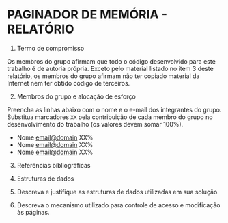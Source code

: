 # PAGINADOR DE MEMÓRIA - RELATÓRIO

1. Termo de compromisso

Os membros do grupo afirmam que todo o código desenvolvido para este
trabalho é de autoria própria.  Exceto pelo material listado no item
3 deste relatório, os membros do grupo afirmam não ter copiado
material da Internet nem ter obtido código de terceiros.

2. Membros do grupo e alocação de esforço

Preencha as linhas abaixo com o nome e o e-mail dos integrantes do
grupo.  Substitua marcadores `XX` pela contribuição de cada membro
do grupo no desenvolvimento do trabalho (os valores devem somar
100%).

  * Nome <email@domain> XX%
  * Nome <email@domain> XX%
  * Nome <email@domain> XX%

3. Referências bibliográficas

4. Estruturas de dados

  1. Descreva e justifique as estruturas de dados utilizadas em sua
     solução.

  2. Descreva o mecanismo utilizado para controle de acesso
     e modificação às páginas.
